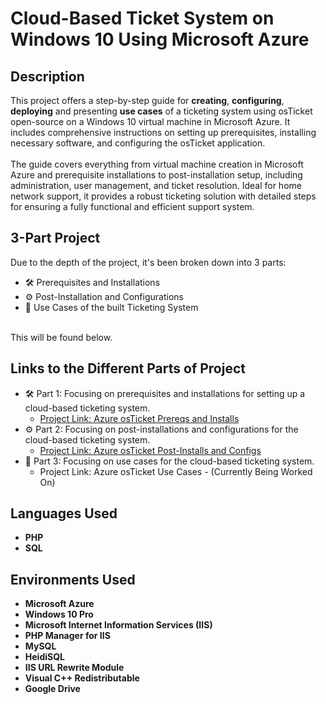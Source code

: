 <h1>Cloud-Based Ticket System on Windows 10 Using Microsoft Azure</h1>
<h2>Description</h2>
This project offers a step-by-step guide for <b>creating</b>, <b>configuring</b>, <b>deploying</b> and presenting <b>use cases</b> of a ticketing system using osTicket open-source on a Windows 10 virtual machine in Microsoft Azure. It includes comprehensive instructions on setting up prerequisites, installing necessary software, and configuring the osTicket application. 
<br />
<br />
The guide covers everything from virtual machine creation in Microsoft Azure and prerequisite installations to post-installation setup, including administration, user management, and ticket resolution. Ideal for home network support, it provides a robust ticketing solution with detailed steps for ensuring a fully functional and efficient support system.
<br />
<h2>3-Part Project</h2>

Due to the depth of the project, it's been broken down into 3 parts:
<br />

  - 🛠️ Prerequisites and Installations
  - ⚙️ Post-Installation and Configurations
  - 🎫 Use Cases of the built Ticketing System
<br />
This will be found below.

<br />

<h2>Links to the Different Parts of Project</h2>

- 🛠️ Part 1: Focusing on prerequisites and installations for setting up a cloud-based ticketing system.
  - [Project Link: Azure osTicket Prereqs and Installs](https://github.com/Ervin-Thorpe/Azure-osTicket-Prereqs-and-Installs)
- ⚙️ Part 2: Focusing on post-installations and configurations for the cloud-based ticketing system.
  - [Project Link: Azure osTicket Post-Installs and Configs](https://github.com/Ervin-Thorpe/Azure-osTicket-Post-Install-and-Config)
- 🎫 Part 3: Focusing on use cases for the cloud-based ticketing system.
  - Project Link: Azure osTicket Use Cases - (Currently Being Worked On)

<h2>Languages Used</h2>

- <b>PHP</b>
- <b>SQL</b>

<h2>Environments Used</h2>

- <b>Microsoft Azure</b>
- <b>Windows 10 Pro</b>
- <b>Microsoft Internet Information Services (IIS)</b>
- <b>PHP Manager for IIS</b>
- <b>MySQL</b>
- <b>HeidiSQL</b>
- <b>IIS URL Rewrite Module</b>
- <b>Visual C++ Redistributable</b>
- <b>Google Drive</b>
